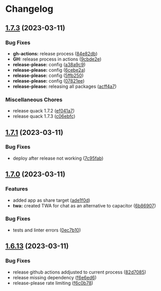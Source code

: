 # Changelog

## [1.7.3](https://github.com/codecat-io/chat/compare/@quack/quack-v1.7.1...@quack/quack-v1.7.3) (2023-03-11)


### Bug Fixes

* **gh-actions:** release process ([84e82db](https://github.com/codecat-io/chat/commit/84e82db521311bb0245a6392929bc0e38f9fbb4a))
* **GH:** release process in actions ([9cbde2e](https://github.com/codecat-io/chat/commit/9cbde2e010a7213b8175783323b4c65b568f28f4))
* **release-please:** config ([a38a9c9](https://github.com/codecat-io/chat/commit/a38a9c957ffdc1b949ad25dec22676b5a953a89b))
* **release-please:** config ([6cebe2a](https://github.com/codecat-io/chat/commit/6cebe2abd9bb147edbe891751ff92dabfd9cd4a0))
* **release-please:** config ([5ffb250](https://github.com/codecat-io/chat/commit/5ffb2506804d77c73fbaa6ef3e3427e13399262f))
* **release-please:** config ([07821ee](https://github.com/codecat-io/chat/commit/07821ee52c0ed28fb59b62e6ee4f3f8e8884a78a))
* **release-please:** releasing all packages ([acff4a7](https://github.com/codecat-io/chat/commit/acff4a7ab308b2e5f6a1b97d3988a88d86925584))


### Miscellaneous Chores

* release quack 1.7.2 ([ef041a7](https://github.com/codecat-io/chat/commit/ef041a76e5429c43ba1518d35a1b1842ac6fe532))
* release quack 1.7.3 ([c06ebfc](https://github.com/codecat-io/chat/commit/c06ebfceecd749baf6e5dcfa3087eb4eb8ae09fa))

## [1.7.1](https://github.com/codecat-io/chat/compare/v1.7.0...v1.7.1) (2023-03-11)


### Bug Fixes

* deploy after release not working ([7c95fab](https://github.com/codecat-io/chat/commit/7c95faba86b6dd07852096936fb12fbbe99c7379))

## [1.7.0](https://github.com/codecat-io/chat/compare/v1.6.13...v1.7.0) (2023-03-11)


### Features

* added app as share target ([ade1f0d](https://github.com/codecat-io/chat/commit/ade1f0d8f243d9709acf036b6238bbb1db794a87))
* **twa:** created TWA for chat as an alternative to capacitor ([6b86907](https://github.com/codecat-io/chat/commit/6b86907bdf14f3099085e96e6ebf7c2a8fb45cad))


### Bug Fixes

* tests and linter errors ([0ec7b10](https://github.com/codecat-io/chat/commit/0ec7b10af2c5bd2c1551311a15970b5ffc7c4649))

## [1.6.13](https://github.com/codecat-io/chat/compare/v1.6.12...v1.6.13) (2023-03-11)


### Bug Fixes

* release github actions addjusted to current process ([82d7085](https://github.com/codecat-io/chat/commit/82d7085927454916e27e22e065ff615ee525ec9d))
* release missing dependency ([f6e6ed6](https://github.com/codecat-io/chat/commit/f6e6ed6a48547b7997952ba8cb023163702cfc3b))
* release-please rate limiting ([f6c0b78](https://github.com/codecat-io/chat/commit/f6c0b780a7dc3513cf1158600ec47d66ef49fd20))
